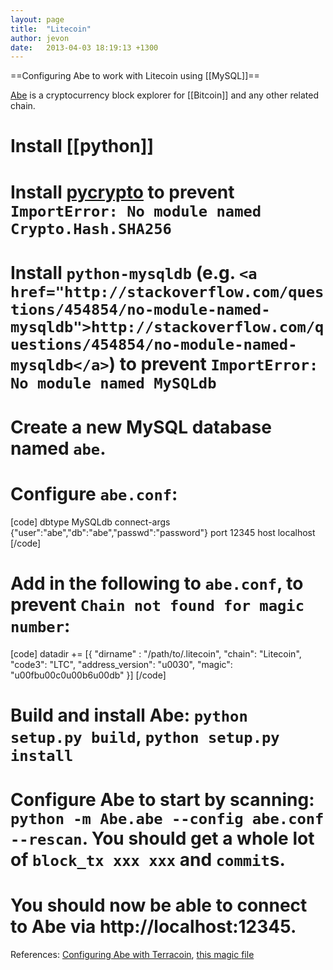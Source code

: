 ```yaml
---
layout: page
title:  "Litecoin"
author: jevon
date:   2013-04-03 18:19:13 +1300
---
```


==Configuring Abe to work with Litecoin using [[MySQL]]==

<a href="https://github.com/jtobey/bitcoin-abe">Abe</a> is a cryptocurrency block explorer for [[Bitcoin]] and any other related chain.

# Install [[python]]
# Install <a href="https://www.dlitz.net/software/pycrypto/">pycrypto</a> to prevent `ImportError: No module named Crypto.Hash.SHA256`
# Install `python-mysqldb` (e.g. `<a href="http://stackoverflow.com/questions/454854/no-module-named-mysqldb">http://stackoverflow.com/questions/454854/no-module-named-mysqldb</a>`) to prevent `ImportError: No module named MySQLdb`
# Create a new MySQL database named `abe`.
# Configure `abe.conf`:
[code]
dbtype MySQLdb
connect-args {"user":"abe","db":"abe","passwd":"password"}
port 12345
host localhost
[/code]

# Add in the following to `abe.conf`, to prevent `Chain not found for magic number`:
[code]
datadir += [{
  "dirname" : "/path/to/.litecoin",
  "chain": "Litecoin",
  "code3": "LTC",
  "address_version": "u0030",
  "magic": "u00fbu00c0u00b6u00db"
}]
[/code]

# Build and install Abe: `python setup.py build`, `python setup.py install`
# Configure Abe to start by scanning: `python -m Abe.abe --config abe.conf --rescan`. You should get a whole lot of `block_tx xxx xxx` and `commit`s.
# You should now be able to connect to Abe via http://localhost:12345.

References: <a href="https://bitcointalk.org/index.php?topic=131781.0">Configuring Abe with Terracoin</a>, <a href="http://pastebin.com/tyf2xN9t">this magic file</a>